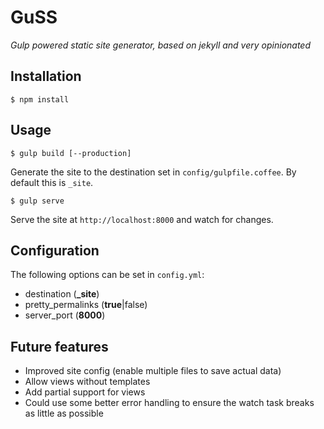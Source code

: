 # GuSS

*Gulp powered static site generator, based on jekyll and very opinionated*

## Installation

```
$ npm install
```

## Usage

```
$ gulp build [--production]
```

Generate the site to the destination set in `config/gulpfile.coffee`. By default this is `_site`.

```
$ gulp serve
```

Serve the site at `http://localhost:8000` and watch for changes.

## Configuration
The following options can be set in `config.yml`:

- destination (**_site**)
- pretty_permalinks (**true**|false)
- server_port (**8000**)

## Future features
- Improved site config (enable multiple files to save actual data)
- Allow views without templates
- Add partial support for views
- Could use some better error handling to ensure the watch task breaks as little as possible
